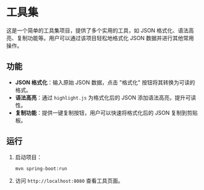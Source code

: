 # 工具集

这是一个简单的工具集项目，提供了多个实用的工具，如 JSON 格式化、语法高亮、复制功能等。用户可以通过该项目轻松地格式化 JSON 数据并进行其他常用操作。

## 功能

- **JSON 格式化**：输入原始 JSON 数据，点击 "格式化" 按钮将其转换为可读的格式。
- **语法高亮**：通过 `highlight.js` 为格式化后的 JSON 添加语法高亮，提升可读性。
- **复制功能**：提供一键复制按钮，用户可以快速将格式化后的 JSON 复制到剪贴板。

## 运行

1. 启动项目：
    ```bash
    mvn spring-boot:run
    ```

2. 访问 `http://localhost:8080` 查看工具页面。
